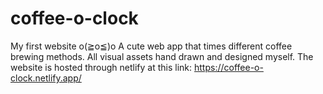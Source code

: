 # coffee-o-clock
My first website o(≧o≦)o
A cute web app that times different coffee brewing methods. All visual assets hand drawn and designed myself. The website is hosted through netlify at this link: https://coffee-o-clock.netlify.app/
